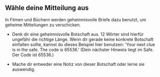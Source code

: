 ## Wähle deine Mitteilung aus

In Filmen und Büchern werden geheimnisvolle Briefe dazu benutzt, um geheime Mitteilungen zu verschicken. 

+ Denk dir eine geheimnisvolle Botschaft aus. 12 Wörter sind hierfür ungefähr die richtige Länge. Wenn dir gerade keine konkrete Botschaft einfallen sollte, kannst du dieses Beispiel hier benutzen: 'Your next clue is in the safe. The code is 65536.' (Dein nächster Hinweis liegt im Safe. Der Code ist 65536.)

+ Mache dir entweder eine Notiz von dieser Botschaft oder lerne sie auswendig. 

